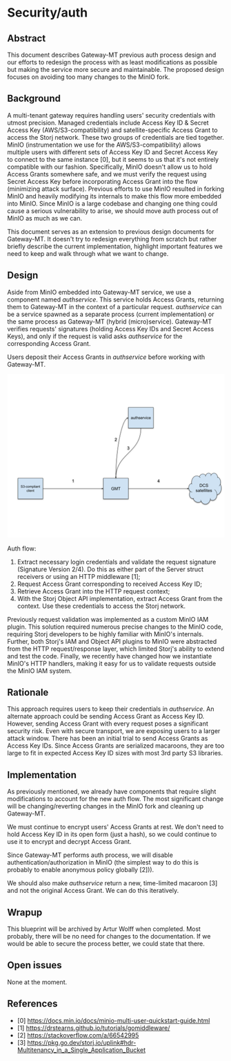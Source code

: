 # Security/auth

## Abstract

This document describes Gateway-MT previous auth process design and our efforts
to redesign the process with as least modifications as possible but making the
service more secure and maintainable. The proposed design focuses on avoiding
too many changes to the MinIO fork.

## Background

A multi-tenant gateway requires handling users' security credentials with utmost
precision. Managed credentials include Access Key ID & Secret Access Key
(AWS/S3-compatibility) and satellite-specific Access Grant to access the Storj
network. These two groups of credentials are tied together. MinIO
(instrumentation we use for the AWS/S3-compatibility) allows multiple users with
different sets of Access Key ID and Secret Access Key to connect to the same
instance [0], but it seems to us that it's not entirely compatible with our
fashion. Specifically, MinIO doesn't allow us to hold Access Grants somewhere
safe, and we must verify the request using Secret Access Key before
incorporating Access Grant into the flow (minimizing attack surface). Previous
efforts to use MinIO resulted in forking MinIO and heavily modifying its
internals to make this flow more embedded into MinIO. Since MinIO is a large
codebase and changing one thing could cause a serious vulnerability to arise, we
should move auth process out of MinIO as much as we can.

This document serves as an extension to previous design documents for
Gateway-MT. It doesn't try to redesign everything from scratch but rather
briefly describe the current implementation, highlight important features we
need to keep and walk through what we want to change.

## Design

Aside from MinIO embedded into Gateway-MT service, we use a component named
_authservice_. This service holds Access Grants, returning them to Gateway-MT in
the context of a particular request. _authservice_ can be a service spawned as a
separate process (current implementation) or the same process as Gateway-MT
(hybrid (micro)service). Gateway-MT verifies requests' signatures (holding
Access Key IDs and Secret Access Keys), and only if the request is valid asks
_authservice_ for the corresponding Access Grant.

Users deposit their Access Grants in _authservice_ before working with
Gateway-MT.

![Security/auth flow](images/security-auth_flow.svg "Security/auth flow")

Auth flow:
1. Extract necessary login credentials and validate the request signature
   (Signature Version 2/4). Do this as either part of the Server struct
   receivers or using an HTTP middleware [1];
2. Request Access Grant corresponding to received Access Key ID;
3. Retrieve Access Grant into the HTTP request context;
4. With the Storj Object API implementation, extract Access Grant from the
   context. Use these credentials to access the Storj network.

Previously request validation was implemented as a custom MinIO IAM plugin. This
solution required numerous precise changes to the MinIO code, requiring Storj
developers to be highly familiar with MinIO's internals. Further, both Storj's
IAM and Object API plugins to MinIO were abstracted from the HTTP
request/response layer, which limited Storj's ability to extend and test the
code. Finally, we recently have changed how we instantiate MinIO's HTTP
handlers, making it easy for us to validate requests outside the MinIO IAM
system.

## Rationale

This approach requires users to keep their credentials in _authservice_. An
alternate approach could be sending Access Grant as Access Key ID. However,
sending Access Grant with every request poses a significant security risk. Even
with secure transport, we are exposing users to a larger attack window. There
has been an initial trial to send Access Grants as Access Key IDs. Since Access
Grants are serialized macaroons, they are too large to fit in expected Access
Key ID sizes with most 3rd party S3 libraries.

## Implementation

As previously mentioned, we already have components that require slight
modifications to account for the new auth flow. The most significant change will
be changing/reverting changes in the MinIO fork and cleaning up Gateway-MT.

We must continue to encrypt users' Access Grants at rest. We don't need to hold
Access Key ID in its open form (just a hash), so we could continue to use it to
encrypt and decrypt Access Grant.

Since Gateway-MT performs auth process, we will disable
authentication/authorization in MinIO (the simplest way to do this is probably
to enable anonymous policy globally [2])).

We should also make _authservice_ return a new, time-limited macaroon [3] and
not the original Access Grant. We can do this iteratively.

## Wrapup

This blueprint will be archived by Artur Wolff when completed. Most probably,
there will be no need for changes to the documentation. If we would be able to
secure the process better, we could state that there.

## Open issues

None at the moment.

## References

- [0] https://docs.min.io/docs/minio-multi-user-quickstart-guide.html
- [1] https://drstearns.github.io/tutorials/gomiddleware/
- [2] https://stackoverflow.com/a/66542995
- [3] https://pkg.go.dev/storj.io/uplink#hdr-Multitenancy_in_a_Single_Application_Bucket
